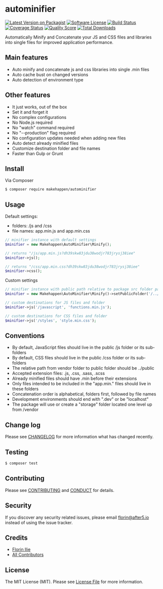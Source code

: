# autominifier

[![Latest Version on Packagist][ico-version]][link-packagist]
[![Software License][ico-license]](LICENSE.md)
[![Build Status][ico-travis]][link-travis]
[![Coverage Status][ico-scrutinizer]][link-scrutinizer]
[![Quality Score][ico-code-quality]][link-code-quality]
[![Total Downloads][ico-downloads]][link-downloads]


Automatically Minify and Concatenate your JS and CSS files and libraries into single files for improved application performance.

## Main features
 - Auto minify and concatenate js and css libraries into single .min files
 - Auto cache bust on changed versions
 - Auto detection of environment type

## Other features
 - It just works, out of the box
 - Set it and forget it
 - No complex configurations
 - No Node.js required
 - No "watch" command required
 - No "--production" flag required
 - No configuration updates needed when adding new files
 - Auto detect already minified files
 - Customize destination folder and file names
 - Faster than Gulp or Grunt

## Install

Via Composer

``` bash
$ composer require makehappen/autominifier
```

## Usage

Default settings:
 - folders: /js and /css
 - file names: app.min.js and app.min.css 
``` php
// minifier instance with default settings
$minifier = new Makehappen\AutoMinifier\Minify();

// returns "/js/app.min.js?dh39skw83jdu38wodjr783jrysj38iee"
$minifier->js();

// returns "/css/app.min.css?dh39skw83jdu38wodjr783jrysj38iee"
$minifier->css();
```

Custom settings
``` php
// minifier instance with public path relative to package src folder path
$minifier = new Makehappen\AutoMinifier\Minify()->setPublicFolder('/../../../../public_html/');

// custom destinations for JS files and folder
$minifier->js('/javascript', 'functions.min.js');

// custom destinations for CSS files and folder
$minifier->js('/styles', 'style.min.css');

```

## Conventions
 - By default, JavaScript files should live in the public /js folder or its sub-folders
 - By default, CSS files should live in the public /css folder or its sub-folders
 - The relative path from vendor folder to public folder should be ../public
 - Accepted extension files: .js, .css, .sass, .scss
 - Already minified files should have .min before their extensions
 - Only files intended to be included in the "app.min." files should live in these folders
 - Concatenation order is alphabetical, folders first, followed by file names
 - Development environments should end with ".dev" or be "localhost"
 - The package will use or create a "storage" folder located one level up from /vendor


## Change log

Please see [CHANGELOG](CHANGELOG.md) for more information what has changed recently.

## Testing

``` bash
$ composer test
```

## Contributing

Please see [CONTRIBUTING](CONTRIBUTING.md) and [CONDUCT](CONDUCT.md) for details.

## Security

If you discover any security related issues, please email florin@after5.io instead of using the issue tracker.

## Credits

- [Florin Ilie][link-author]
- [All Contributors][link-contributors]

## License

The MIT License (MIT). Please see [License File](LICENSE.md) for more information.

[ico-version]: https://img.shields.io/packagist/v/makehappen/minifier.svg?style=flat-square
[ico-license]: https://img.shields.io/badge/license-MIT-brightgreen.svg?style=flat-square
[ico-travis]: https://img.shields.io/travis/makehappen/minifier/master.svg?style=flat-square
[ico-scrutinizer]: https://img.shields.io/scrutinizer/coverage/g/makehappen/minifier.svg?style=flat-square
[ico-code-quality]: https://img.shields.io/scrutinizer/g/makehappen/minifier.svg?style=flat-square
[ico-downloads]: https://img.shields.io/packagist/dt/makehappen/minifier.svg?style=flat-square

[link-packagist]: https://packagist.org/packages/makehappen/minifier
[link-travis]: https://travis-ci.org/makehappen/minifier
[link-scrutinizer]: https://scrutinizer-ci.com/g/makehappen/minifier/code-structure
[link-code-quality]: https://scrutinizer-ci.com/g/makehappen/minifier
[link-downloads]: https://packagist.org/packages/makehappen/minifier
[link-author]: https://github.com/makehappen
[link-contributors]: ../../contributors
